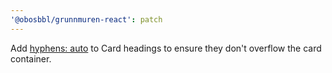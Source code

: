```yaml
---
'@obosbbl/grunnmuren-react': patch
---
```


Add [hyphens: auto](https://developer.mozilla.org/en-US/docs/Web/CSS/hyphens) to Card headings to ensure they don't overflow the card container.
